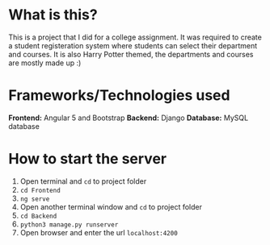 # What is this?
This is a project that I did for a college assignment. It was required to create a student registeration system where students can select their department and courses.
It is also Harry Potter themed, the departments and courses are mostly made up :)

# Frameworks/Technologies used
**Frontend:** Angular 5 and Bootstrap
**Backend:** Django
**Database:** MySQL database

# How to start the server
1. Open terminal and `cd` to project folder
1. `cd Frontend`
1. `ng serve`
1. Open another terminal window and `cd` to project folder
1. `cd Backend`
1. `python3 manage.py runserver`
1. Open browser and enter the url `localhost:4200`

